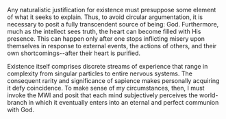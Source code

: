 Any naturalistic justification for existence must presuppose some element of what it seeks to explain. Thus, to avoid circular argumentation, it is necessary to posit a fully transcendent source of being: God. Furthermore, much as the intellect sees truth, the heart can become filled with His presence. This can happen only after one stops inflicting misery upon themselves in response to external events, the actions of others, and their own shortcomings--after their heart is purified.

Existence itself comprises discrete streams of experience that range in complexity from singular particles to entire nervous systems. The consequent rarity and significance of sapience makes personally acquiring it defy coincidence. To make sense of my circumstances, then, I must invoke the MWI and posit that each mind subjectively perceives the world-branch in which it eventually enters into an eternal and perfect communion with God.